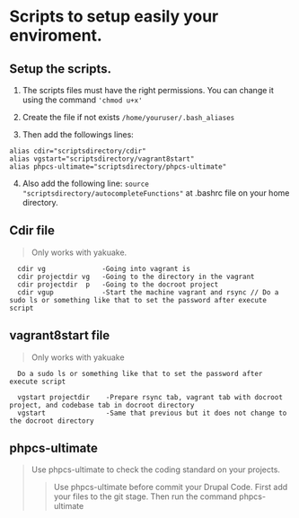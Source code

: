 # Scripts to setup easily your enviroment.

## Setup the scripts.

1. The scripts files must have the right permissions.
You can change it using the command `'chmod u+x'`

2. Create the file if not exists `/home/youruser/.bash_aliases`

3. Then add the followings lines:
```
alias cdir="scriptsdirectory/cdir"
alias vgstart="scriptsdirectory/vagrant8start"
alias phpcs-ultimate="scriptsdirectory/phpcs-ultimate"
```

4. Also add the following line: `source "scriptsdirectory/autocompleteFunctions"` at .bashrc file on your home directory.

## Cdir file
> Only works with yakuake.
```
  cdir vg              -Going into vagrant is
  cdir projectdir vg   -Going to the directory in the vagrant
  cdir projectdir  p   -Going to the docroot project
  cdir vgup            -Start the machine vagrant and rsync // Do a sudo ls or something like that to set the password after execute script
```

## vagrant8start file
> Only works with yakuake
```
  Do a sudo ls or something like that to set the password after execute script

  vgstart projectdir    -Prepare rsync tab, vagrant tab with docroot project, and codebase tab in docroot directory
  vgstart               -Same that previous but it does not change to the docroot directory
```

## phpcs-ultimate
> Use phpcs-ultimate to check the coding standard on your projects.
>>  Use phpcs-ultimate before commit your Drupal Code.
>>  First add your files to the git stage.
>>  Then run the command phpcs-ultimate
